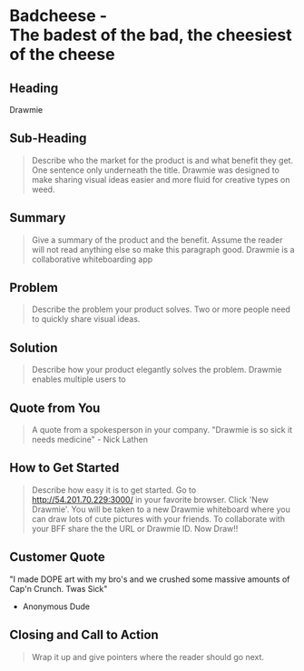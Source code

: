 # Badcheese - </br>The badest of the bad, the cheesiest of the cheese #

## Heading ##
Drawmie

## Sub-Heading ##
  > Describe who the market for the product is and what benefit they get. One sentence only underneath the title.
  Drawmie was designed to make sharing visual ideas easier and more fluid for creative types on weed.

## Summary ##
  > Give a summary of the product and the benefit. Assume the reader will not read anything else so make this paragraph good.
  Drawmie is a collaborative whiteboarding app

## Problem ##
  > Describe the problem your product solves.
  Two or more people need to quickly share visual ideas.

## Solution ##
  > Describe how your product elegantly solves the problem.
  Drawmie enables multiple users to 

## Quote from You ##
  > A quote from a spokesperson in your company.
  "Drawmie is so sick it needs medicine" - Nick Lathen

## How to Get Started ##
  > Describe how easy it is to get started.
Go to http://54.201.70.229:3000/ in your favorite browser. Click 'New Drawmie'. You will be taken to a new Drawmie whiteboard where you can draw lots of cute pictures with your friends. To collaborate with your BFF share the the URL or Drawmie ID. Now Draw!!

## Customer Quote ##
"I made DOPE art with my bro's and we crushed 
some massive amounts of Cap'n Crunch. Twas Sick" 
  - Anonymous Dude

## Closing and Call to Action ##
  > Wrap it up and give pointers where the reader should go next.
